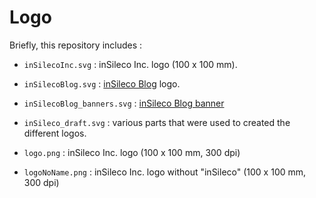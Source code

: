 # Logo

Briefly, this repository includes : 

* `inSilecoInc.svg` : inSileco Inc. logo (100 x 100 mm). 

* `inSilecoBlog.svg` : [inSileco Blog](https://github.com/inSileco) logo. 

* `inSilecoBlog_banners.svg` : [inSileco Blog banner](https://insileco.github.io/)

* `inSileco_draft.svg` : various parts that were used to created the different logos.

* `logo.png` : inSileco Inc. logo (100 x 100 mm, 300 dpi)

* `logoNoName.png` : inSileco Inc. logo without "inSileco" (100 x 100 mm, 300 dpi)
